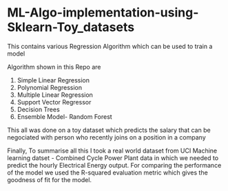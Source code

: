 # ML-Algo-implementation-using-Sklearn-Toy_datasets


This contains various Regression Algorithm which can be used to train a model

Algorithm shown in this Repo are 
1. Simple Linear Regression 
2. Polynomial Regression
3. Multiple Linear Regression 
4. Support Vector Regressor
5. Decision Trees 
6. Ensemble Model- Random Forest

This all was done on a toy dataset which predicts the salary that can be negociated with person who recently joins on a position in a company

Finally, To summarise all this I took a real world dataset from UCI Machine learning datset - Combined Cycle Power Plant data in which we needed to predict the hourly 
Electrical Energy output.
For comparing the performance of the model we used the R-squared evaluation metric which gives the goodness of fit for the model.


